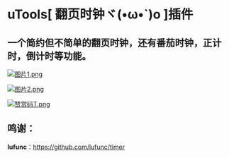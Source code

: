 # uTools[ 翻页时钟ヾ(•ω•`)o ]插件

## 一个简约但不简单的翻页时钟，还有番茄时钟，正计时，倒计时等功能。

[![图片1.png](https://s1.ax1x.com/2023/02/01/pSBvyUe.png)](https://imgse.com/i/pSBvyUe)

[![图片2.png](https://s1.ax1x.com/2023/02/01/pSBxGsP.png)](https://imgse.com/i/pSBxGsP)

[![赞赏码T.png](https://s1.ax1x.com/2023/02/01/pSBxcZT.png)](https://imgse.com/i/pSBxcZT)


## 鸣谢：
**lufunc**：https://github.com/lufunc/timer
